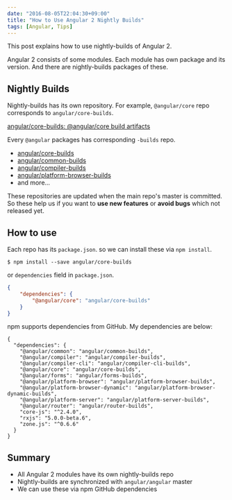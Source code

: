 ```yaml
---
date: "2016-08-05T22:04:30+09:00"
title: "How to Use Angular 2 Nightly Builds"
tags: [Angular, Tips]
---
```


This post explains how to use nightly-builds of Angular 2.

<!--more-->

Angular 2 consists of some modules. Each module has own package and its version.
And there are nightly-builds packages of these.

## Nightly Builds

Nightly-builds has its own repository. 
For example, `@angular/core` repo corresponds to `angular/core-builds`.

[angular/core\-builds: @angular/core build artifacts](https://github.com/angular/core-builds)

Every `@angular` packages has corresponding `-builds` repo.

- [angular/core\-builds](https://github.com/angular/core-builds)
- [angular/common\-builds](https://github.com/angular/common-builds)
- [angular/compiler\-builds](https://github.com/angular/compiler-builds)
- [angular/platform\-browser\-builds](https://github.com/angular/platform-browser-builds)
- and more...

These repositories are updated when the main repo's master is committed.
So these help us if you want to **use new features** or **avoid bugs** which not released yet. 

## How to use

Each repo has its `package.json`. so we can install these via `npm install`.

```
$ npm install --save angular/core-builds
```

or `dependencies` field in `package.json`.

```json
{
    "dependencies": {
        "@angular/core": "angular/core-builds"
    }
}
``` 

npm supports dependencies from GitHub. My dependencies are below: 

```
{
  "dependencies": {
    "@angular/common": "angular/common-builds",
    "@angular/compiler": "angular/compiler-builds",
    "@angular/compiler-cli": "angular/compiler-cli-builds",
    "@angular/core": "angular/core-builds",
    "@angular/forms": "angular/forms-builds",
    "@angular/platform-browser": "angular/platform-browser-builds",
    "@angular/platform-browser-dynamic": "angular/platform-browser-dynamic-builds",
    "@angular/platform-server": "angular/platform-server-builds",
    "@angular/router": "angular/router-builds",
    "core-js": "^2.4.0",
    "rxjs": "5.0.0-beta.6",
    "zone.js": "^0.6.6"
  }
}
```

## Summary

- All Angular 2 modules have its own nightly-builds repo
- Nightly-builds are synchronized with `angular/angular` master
- We can use these via npm GitHub dependencies